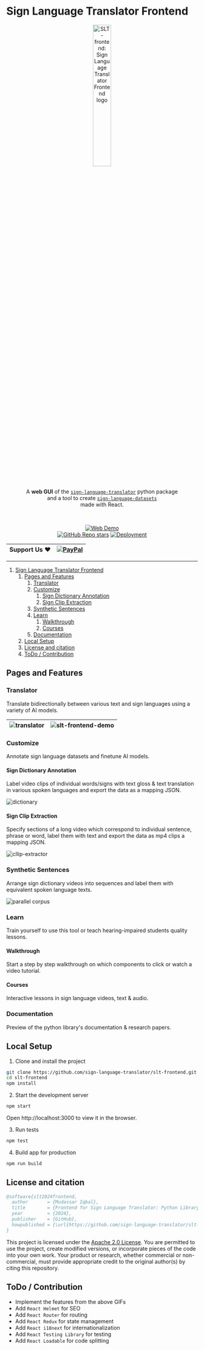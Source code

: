 # Sign Language Translator Frontend

<div align="center">

<img width="30.9%" alt="SLT-frontend: Sign Language Translator Frontend logo" src="https://github.com/sign-language-translator/slt-frontend/blob/784d68a419e9c65c88129534b31dfbdd8270d456/public/logo512.png" />

A **web GUI** of the [`sign-language-translator`](https://github.com/sign-language-translator/sign-language-translator) python package<br/>and a tool to create [`sign-language-datasets`](https://github.com/sign-language-translator/sign-language-datasets)<br/>made with React.

<br/>

[![Web Demo](https://img.shields.io/badge/%F0%9F%8C%90%20Website-slt%E2%80%93ai.vercel.app-mediumpurple)](https://slt-ai.vercel.app/)<br/>
[![GitHub Repo stars](https://img.shields.io/github/stars/sign-language-translator/slt-frontend?logo=github)](https://github.com/sign-language-translator/slt-frontend/stargazers)
[![Deployment](https://img.shields.io/github/deployments/mdsrqbl/slt-frontend/production?label=vercel&logo=vercel&logoColor=white)](https://github.com/mdsrqbl/slt-frontend/deployments)

| **Support Us** ❤️ | [![PayPal](https://img.shields.io/badge/PayPal-00457C?logo=paypal&logoColor=white)](https://www.paypal.com/donate/?hosted_button_id=7SNGNSKUQXQW2) |
| - | - |

</div>

---

1. [Sign Language Translator Frontend](#sign-language-translator-frontend)
   1. [Pages and Features](#pages-and-features)
      1. [Translator](#translator)
      2. [Customize](#customize)
         1. [Sign Dictionary Annotation](#sign-dictionary-annotation)
         2. [Sign Clip Extraction](#sign-clip-extraction)
      3. [Synthetic Sentences](#synthetic-sentences)
      4. [Learn](#learn)
         1. [Walkthrough](#walkthrough)
         2. [Courses](#courses)
      5. [Documentation](#documentation)
   2. [Local Setup](#local-setup)
   3. [License and citation](#license-and-citation)
   4. [ToDo / Contribution](#todo--contribution)

## Pages and Features

### Translator

Translate bidirectionally between various text and sign languages using a variety of AI models.

| ![translator](https://github.com/user-attachments/assets/7f62acfc-af12-4d76-8268-eea3e288a178) | ![slt-frontend-demo](https://github.com/user-attachments/assets/a863e8b5-ff42-4a90-b9ee-a0cdb73fdaad) |
| - | - |

### Customize

Annotate sign language datasets and finetune AI models.

#### Sign Dictionary Annotation

Label video clips of individual words/signs with text gloss & text translation in various spoken languages and export the data as a mapping JSON. 

![dictionary](https://github.com/user-attachments/assets/542e9755-6073-413c-98b8-5097ca19a739)

#### Sign Clip Extraction

Specify sections of a long video which correspond to individual sentence, phrase or word, label them with text and export the data as mp4 clips a mapping JSON.

![cllip-extractor](https://github.com/user-attachments/assets/37ffbddf-1711-4555-800f-9d5bdae4aacd)

### Synthetic Sentences

Arrange sign dictionary videos into sequences and label them with equivalent spoken language texts.

![parallel corpus](https://github.com/user-attachments/assets/e521f09b-6365-45e7-ae22-b5ae1feae809)

### Learn

Train yourself to use this tool or teach hearing-impaired students quality lessons.

#### Walkthrough

Start a step by step walkthrough on which components to click or watch a video tutorial.

#### Courses

Interactive lessons in sign language videos, text & audio.

### Documentation

Preview of the python library's documentation & research papers.

## Local Setup

1. Clone and install the project

```bash
git clone https://github.com/sign-language-translator/slt-frontend.git
cd slt-frontend
npm install
```

2. Start the development server

```bash
npm start
```

Open http://localhost:3000 to view it in the browser.

3. Run tests

```bash
npm test
```

4. Build app for production

```bash
npm run build
```

## License and citation

```bibtex
@software{slt2024frontend,
  author       = {Mudassar Iqbal},
  title        = {Frontend for Sign Language Translator: Python Library and AI Framework},
  year         = {2024},
  publisher    = {GitHub},
  howpublished = {\url{https://github.com/sign-language-translator/slt-frontend}},
}
```

This project is licensed under the [Apache 2.0 License](https://github.com/sign-language-translator/slt-frontend/blob/main/LICENSE). You are permitted to use the project, create modified versions, or incorporate pieces of the code into your own work. Your product or research, whether commercial or non-commercial, must provide appropriate credit to the original author(s) by citing this repository.

## ToDo / Contribution

- Implement the features from the above GIFs
- Add `React Helmet` for SEO
- Add `React Router` for routing
- Add `React Redux` for state management
- Add `React i18next` for internationalization
- Add `React Testing Library` for testing
- Add `React Loadable` for code splitting
